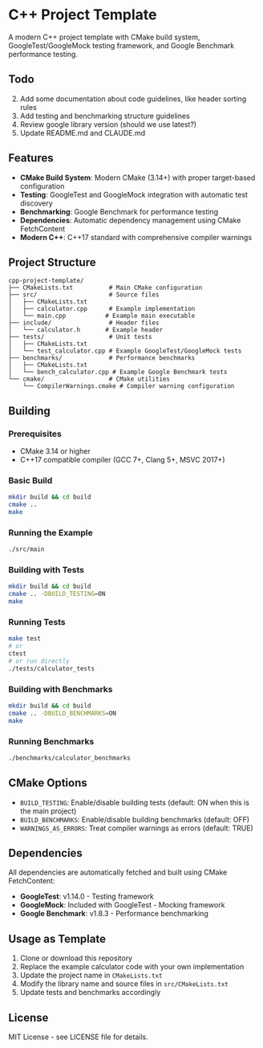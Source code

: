 # C++ Project Template

A modern C++ project template with CMake build system, GoogleTest/GoogleMock testing framework, and Google Benchmark performance testing.

## Todo
2. Add some documentation about code guidelines, like header sorting rules
4. Add testing and benchmarking structure guidelines
5. Review google library version (should we use latest?)
3. Update README.md and CLAUDE.md

## Features

- **CMake Build System**: Modern CMake (3.14+) with proper target-based configuration
- **Testing**: GoogleTest and GoogleMock integration with automatic test discovery
- **Benchmarking**: Google Benchmark for performance testing
- **Dependencies**: Automatic dependency management using CMake FetchContent
- **Modern C++**: C++17 standard with comprehensive compiler warnings

## Project Structure

```
cpp-project-template/
├── CMakeLists.txt          # Main CMake configuration
├── src/                    # Source files
│   ├── CMakeLists.txt
│   ├── calculator.cpp      # Example implementation
│   └── main.cpp           # Example main executable
├── include/                # Header files
│   └── calculator.h       # Example header
├── tests/                  # Unit tests
│   ├── CMakeLists.txt
│   └── test_calculator.cpp # Example GoogleTest/GoogleMock tests
├── benchmarks/             # Performance benchmarks
│   ├── CMakeLists.txt
│   └── bench_calculator.cpp # Example Google Benchmark tests
└── cmake/                  # CMake utilities
    └── CompilerWarnings.cmake # Compiler warning configuration
```

## Building

### Prerequisites

- CMake 3.14 or higher
- C++17 compatible compiler (GCC 7+, Clang 5+, MSVC 2017+)

### Basic Build

```bash
mkdir build && cd build
cmake ..
make
```

### Running the Example

```bash
./src/main
```

### Building with Tests

```bash
mkdir build && cd build
cmake .. -DBUILD_TESTING=ON
make
```

### Running Tests

```bash
make test
# or
ctest
# or run directly
./tests/calculator_tests
```

### Building with Benchmarks

```bash
mkdir build && cd build
cmake .. -DBUILD_BENCHMARKS=ON
make
```

### Running Benchmarks

```bash
./benchmarks/calculator_benchmarks
```

## CMake Options

- `BUILD_TESTING`: Enable/disable building tests (default: ON when this is the main project)
- `BUILD_BENCHMARKS`: Enable/disable building benchmarks (default: OFF)
- `WARNINGS_AS_ERRORS`: Treat compiler warnings as errors (default: TRUE)

## Dependencies

All dependencies are automatically fetched and built using CMake FetchContent:

- **GoogleTest**: v1.14.0 - Testing framework
- **GoogleMock**: Included with GoogleTest - Mocking framework  
- **Google Benchmark**: v1.8.3 - Performance benchmarking

## Usage as Template

1. Clone or download this repository
2. Replace the example calculator code with your own implementation
3. Update the project name in `CMakeLists.txt`
4. Modify the library name and source files in `src/CMakeLists.txt`
5. Update tests and benchmarks accordingly

## License

MIT License - see LICENSE file for details.
